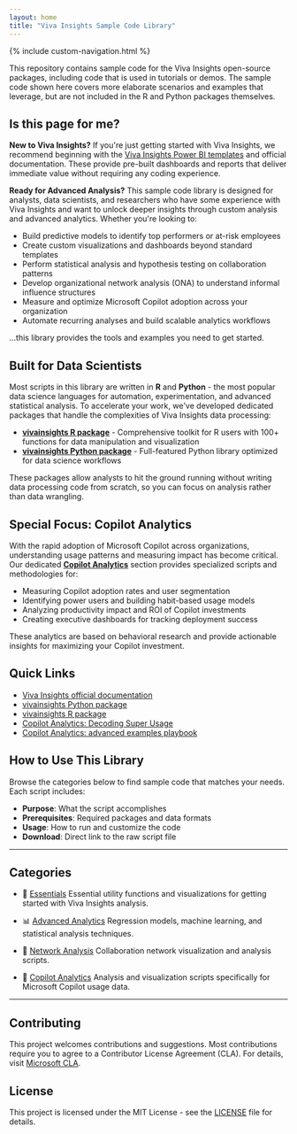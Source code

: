 ```yaml
---
layout: home
title: "Viva Insights Sample Code Library"
---
```


{% include custom-navigation.html %}

<style>
/* Hide any default Minima navigation that might appear */
.site-header .site-nav,
.trigger,
.page-link:not(.dropdown-toggle):not(.btn) {
  display: none !important;
}

/* Ensure our custom navigation is visible */
.custom-nav {
  display: block !important;
}
</style>

This repository contains sample code for the Viva Insights open-source packages, including code that is used in tutorials or demos. The sample code shown here covers more elaborate scenarios and examples that leverage, but are not included in the R and Python packages themselves.

## Is this page for me?

**New to Viva Insights?** If you're just getting started with Viva Insights, we recommend beginning with the [Viva Insights Power BI templates](https://learn.microsoft.com/en-us/viva/insights/tutorials/power-bi-intro) and official documentation. These provide pre-built dashboards and reports that deliver immediate value without requiring any coding experience.

**Ready for Advanced Analysis?** This sample code library is designed for analysts, data scientists, and researchers who have some experience with Viva Insights and want to unlock deeper insights through custom analysis and advanced analytics. Whether you're looking to:

- Build predictive models to identify top performers or at-risk employees
- Create custom visualizations and dashboards beyond standard templates  
- Perform statistical analysis and hypothesis testing on collaboration patterns
- Develop organizational network analysis (ONA) to understand informal influence structures
- Measure and optimize Microsoft Copilot adoption across your organization
- Automate recurring analyses and build scalable analytics workflows

...this library provides the tools and examples you need to get started.

## Built for Data Scientists

Most scripts in this library are written in **R** and **Python** - the most popular data science languages for automation, experimentation, and advanced statistical analysis. To accelerate your work, we've developed dedicated packages that handle the complexities of Viva Insights data processing:

- **[vivainsights R package](https://microsoft.github.io/vivainsights/)** - Comprehensive toolkit for R users with 100+ functions for data manipulation and visualization
- **[vivainsights Python package](https://microsoft.github.io/vivainsights-py/)** - Full-featured Python library optimized for data science workflows

These packages allow analysts to hit the ground running without writing data processing code from scratch, so you can focus on analysis rather than data wrangling.

## Special Focus: Copilot Analytics

With the rapid adoption of Microsoft Copilot across organizations, understanding usage patterns and measuring impact has become critical. Our dedicated **[Copilot Analytics](/copilot/)** section provides specialized scripts and methodologies for:

- Measuring Copilot adoption rates and user segmentation
- Identifying power users and building habit-based usage models  
- Analyzing productivity impact and ROI of Copilot investments
- Creating executive dashboards for tracking deployment success

These analytics are based on behavioral research and provide actionable insights for maximizing your Copilot investment.

## Quick Links

- [Viva Insights official documentation](https://learn.microsoft.com/en-us/viva/insights/introduction)
- [vivainsights Python package](https://microsoft.github.io/vivainsights-py/)
- [vivainsights R package](https://microsoft.github.io/vivainsights/)
- [Copilot Analytics: Decoding Super Usage](https://github.com/microsoft/DecodingSuperUsage/)
- [Copilot Analytics: advanced examples playbook](https://aka.ms/CopilotAdvancedAnalytics/)

## How to Use This Library

Browse the categories below to find sample code that matches your needs. Each script includes:

- **Purpose**: What the script accomplishes
- **Prerequisites**: Required packages and data formats
- **Usage**: How to run and customize the code
- **Download**: Direct link to the raw script file

---

## Categories

- 🔧 [Essentials](essentials/)
Essential utility functions and visualizations for getting started with Viva Insights analysis.

- 📊 [Advanced Analytics](advanced/)
Regression models, machine learning, and statistical analysis techniques.

- 🔗 [Network Analysis](network/)
Collaboration network visualization and analysis scripts.

- 🤖 [Copilot Analytics](copilot/)
Analysis and visualization scripts specifically for Microsoft Copilot usage data.

---

## Contributing

This project welcomes contributions and suggestions. Most contributions require you to agree to a Contributor License Agreement (CLA). For details, visit [Microsoft CLA](https://cla.opensource.microsoft.com).

## License

This project is licensed under the MIT License - see the [LICENSE](https://github.com/microsoft/viva-insights-sample-code/blob/main/LICENSE) file for details.
